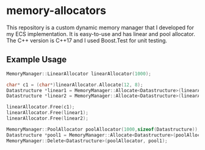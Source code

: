 # memory-allocators
This repository is a custom dynamic memory manager that I developed for my ECS implementation. It is easy-to-use and has linear and pool allocator. The C++ version is C++17 and I used Boost.Test for unit testing. 

## Example Usage
```C++
MemoryManager::LinearAllocator linearAllocator(1000);

char* c1 = (char*)linearAllocator.Allocate(12, 8);
Datastructure *linear1 = MemoryManager::Allocate<Datastructure>(linearAllocator, 16,0,0,0);
Datastructure *linear2 = MemoryManager::Allocate<Datastructure>(linearAllocator,0,0,0,0);

linearAllocator.Free(c1);
linearAllocator.Free(linear1);
linearAllocator.Free(linear2);

MemoryManager::PoolAllocator poolAllocator(1000,sizeof(Datastructure));
Datastructure *pool1 = MemoryManager::Allocate<Datastructure>(poolAllocator, 0, 0, 0, 0);
MemoryManager::Delete<Datastructure>(poolAllocator, pool1);
```
